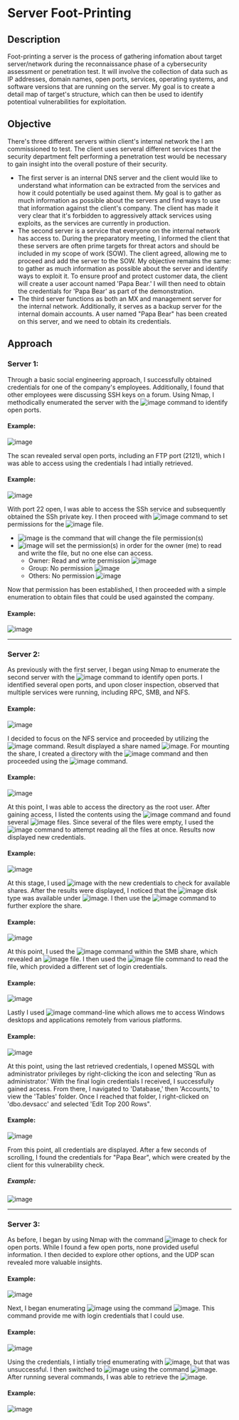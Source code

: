# Server Foot-Printing

## Description
 Foot-printing a server is the process of gathering infomation about target server/network during the reconnaissance phase of a cybersecurity assessment or penetration test. It will involve the collection of data such as IP addresses, domain names, open ports, services, operating systems, and software versions that are running on the server. My goal is to create a detail map of target's structure, which can then be used to identify potentioal vulnerabilities for exploitation.

## Objective
 There's three different servers within client's internal network the I am commissioned to test. The client uses serveral different services that the security department felt performing a penetration test would be necessary to gain insight into the overall posture of their security.
 - The first server is an internal DNS server and the client would like to understand what information can be extracted from the services and how it could potentially be used against them. My goal is to gather as much information as possible about the servers and find ways to use that information against the client's company. The client has made it very clear that it's forbidden to aggressively attack services using exploits, as the services are currently in production. 
 - The second server is a service that everyone on the internal network has access to. During the preparatory meeting, I informed the client that these servers are often prime targets for threat actors and should be included in my scope of work (SOW). The client agreed, allowing me to proceed and add the server to the SOW. My objective remains the same: to gather as much information as possible about the server and identify ways to exploit it. To ensure proof and protect customer data, the client will create a user account named 'Papa Bear.' I will then need to obtain the credentials for 'Papa Bear' as part of the demonstration.
 - The third server functions as both an MX and management server for the internal network. Additionally, it serves as a backup server for the internal domain accounts. A user named "Papa Bear" has been created on this server, and we need to obtain its credentials.

## Approach

### Server 1:
 Through a basic social engineering approach, I successfully obtained credentials for one of the company's employees. Additionally, I found that other employees were discussing SSH keys on a forum. Using Nmap, I methodically enumerated the server with the ![image](https://github.com/user-attachments/assets/599d8713-eebc-40d3-81a4-c4c544da7df3) command to identify open ports. 
 
#### Example:
![image](https://github.com/user-attachments/assets/c30d7c81-2987-46d6-a8fd-cd24a10abe2d)

 The scan revealed serval open ports, including an FTP port (2121), which I was able to access using the credentials I had intially retrieved.
 
#### Example:
![image](https://github.com/user-attachments/assets/3e0e541f-bced-454d-a7b2-ce4c2b8d1e89)

 With port 22 open, I was able to access the SSh service and subsequently obtained the SSh private key. I then proceed with ![image](https://github.com/user-attachments/assets/332412b7-468d-4a9f-ba11-39d27f3f9075) command to set permissions for the ![image](https://github.com/user-attachments/assets/8d04228f-2051-4bd1-b9c4-b11a3b1ec405) file. 
 - ![image](https://github.com/user-attachments/assets/99e2ceda-a346-43d6-bfeb-907621cb1bf2) is the command that will change the file permission(s)
 - ![image](https://github.com/user-attachments/assets/40ccca80-30a9-415d-96c8-04634e3cfd05) will set the permission(s) in order for the owner (me) to read and write the file, but no one else can access.
   - Owner: Read and write permission ![image](https://github.com/user-attachments/assets/c696e0df-747f-4f51-ab36-50e29c6e4067)
   - Group: No permission ![image](https://github.com/user-attachments/assets/f29aa300-0f6c-443c-add0-90db53339c85)
   - Others: No permission ![image](https://github.com/user-attachments/assets/4f1a6d6d-e1b4-4dee-a7ae-ab379677e1af)

 Now that permission has been established, I then proceeded with a simple enumeration to obtain files that could be used againsted the company. 

 #### Example:
 ![image](https://github.com/user-attachments/assets/db0196c0-dece-4475-8cd1-9777eb9b4ad1)

 
------------------------------------------------------------------------------------------------------------------------------------------------------------------------------------------------------------------------

### Server 2:
 As previously with the first server, I began using Nmap to enumerate the second server with the ![image](https://github.com/user-attachments/assets/8839d508-0597-4b17-8a66-d6de516ef59c) command to identify open ports. I identified several open ports, and upon closer inspection, observed that multiple services were running, including RPC, SMB, and NFS.

 #### Example:
![image](https://github.com/user-attachments/assets/6ca57bc7-b997-4a5b-b2aa-3b8f61e89571)

 
 I decided to focus on the NFS service and proceeded by utilizing the ![image](https://github.com/user-attachments/assets/1909f6ba-26f9-4c95-8f0b-7010e8391dfb) command. Result displayed a share named ![image](https://github.com/user-attachments/assets/5fb37c76-efcd-456d-9440-c41e38063cd7). For mounting the share, I created a directory with the ![image](https://github.com/user-attachments/assets/2b219220-2e7d-4494-aeef-4f5bc49bcc72) command and then proceeded using the ![image](https://github.com/user-attachments/assets/459fa55b-19af-4152-adf5-99542267c791) command.

#### Example:
![image](https://github.com/user-attachments/assets/00b5cf8c-f04d-4d71-87fe-ca3c261c92ea)

 At this point, I was able to access the directory as the root user. After gaining access, I listed the contents using the ![image](https://github.com/user-attachments/assets/17765708-00bb-44a5-82c4-f43d9de0867a)
command and found several ![image](https://github.com/user-attachments/assets/203cbf94-1b6e-45c6-8178-0478a93053fe) files. Since several of the files were empty, I used the ![image](https://github.com/user-attachments/assets/c37d57b0-efd6-49b9-becb-93813c7b9a13) command to attempt reading all the files at once. Results now displayed new credentials.

#### Example:
![image](https://github.com/user-attachments/assets/cc0ecaa2-f211-49b7-8045-403cf22ab809)

 At this stage, I used ![image](https://github.com/user-attachments/assets/8f7694df-9099-4d90-b8ce-d7d995582df9) with the new credentials to check for available shares. After the results were displayed, I noticed that the ![image](https://github.com/user-attachments/assets/6fcf2198-6bd8-47aa-8b54-11c9d177135a) disk type was available under ![image](https://github.com/user-attachments/assets/3fa0bfbf-cc52-4580-8fdb-df1d77889dd6). I then use the ![image](https://github.com/user-attachments/assets/56117e5b-5ddc-49b9-96ac-578c3308adb8) command to further explore the share. 

#### Example:
![image](https://github.com/user-attachments/assets/899a5776-b703-4eff-9ae5-9ba363a9fa41)

 At this point, I used the ![image](https://github.com/user-attachments/assets/c02a2bf3-221a-4e30-9368-5fc17a35c154) command within the SMB share, which revealed an ![image](https://github.com/user-attachments/assets/1f55ee56-5f3f-4c52-b04b-0bf624a6933f) file. I then used the ![image](https://github.com/user-attachments/assets/a1dfd824-5a5b-4a44-8229-0fdd5651257c) file command to read the file, which provided a different set of login credentials.

 #### Example:
 ![image](https://github.com/user-attachments/assets/e026fc0b-251a-4e1d-bf62-b27e1b40240b)

 Lastly I used ![image](https://github.com/user-attachments/assets/56a4de20-f287-4289-8db2-628f36f4c4f7) command-line which allows me to access Windows desktops and applications remotely from various platforms. 

#### Example: 
![image](https://github.com/user-attachments/assets/70ab544c-fb88-4d15-abe5-ab6bdb289000)

 At this point, using the last retrieved credentials, I opened MSSQL with administrator privileges by right-clicking the icon and selecting 'Run as administrator.' With the final login credentials I received, I successfully gained access. From there, I navigated to 'Database,' then 'Accounts,' to view the 'Tables' folder. Once I reached that folder, I right-clicked on 'dbo.devsacc' and selected 'Edit Top 200 Rows". 

#### Example:
![image](https://github.com/user-attachments/assets/68f3dae5-72b8-48aa-a757-7084f009b161)


 From this point, all credentials are displayed. After a few seconds of scrolling, I found the credentials for "Papa Bear", which were created by the client for this vulnerability check.
##### Example:
![image](https://github.com/user-attachments/assets/71b4939e-5c80-43b3-8079-a797e8f13f7f)

------------------------------------------------------------------------------------------------------------------------------------------------------------------------------------------------------------------------

### Server 3:
 As before, I began by using Nmap with the command ![image](https://github.com/user-attachments/assets/58811810-e3dc-4938-a29d-86f00c0727ce) to check for open ports. While I found a few open ports, none provided useful information. I then decided to explore other options, and the UDP scan revealed more valuable insights.

#### Example:
![image](https://github.com/user-attachments/assets/ded1ab5e-b0ba-4c00-8ce0-62ab1c830e72)

 Next, I began enumerating ![image](https://github.com/user-attachments/assets/368f98b1-2924-43f7-bd38-e7081fe8e758) using the command ![image](https://github.com/user-attachments/assets/e6b35b59-df13-422d-b474-0ad72cb9c4a4). This command provide me with login credentials that I could use.

#### Example: 
![image](https://github.com/user-attachments/assets/9ac5d15a-7740-4c72-a0e0-a1506fd89ba5)

Using the credentials, I intially tried enumerating with ![image](https://github.com/user-attachments/assets/3e44f4e2-b902-4372-ae07-a6329cc943c8), but that was unsuccessful. I then switched to ![image](https://github.com/user-attachments/assets/1f1ff001-28a7-47b7-bf42-a65a17ca4523) using the command ![image](https://github.com/user-attachments/assets/35d7c6fd-5775-4b97-a379-ed00cbbe3536). After running several commands, I was able to retrieve the ![image](https://github.com/user-attachments/assets/810e7642-d555-487b-b38a-669a698655aa).

#### Example:
![image](https://github.com/user-attachments/assets/c11c1453-94af-47bd-8c57-e352a9878876)




